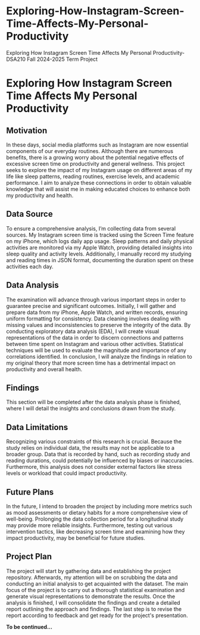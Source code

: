 # Exploring-How-Instagram-Screen-Time-Affects-My-Personal-Productivity
Exploring How Instagram Screen Time Affects My Personal Productivity- DSA210 Fall 2024-2025 Term Project
# Exploring How Instagram Screen Time Affects My Personal Productivity

## Motivation

In these days, social media platforms such as Instagram are now essential components of our everyday routines. Although there are numerous benefits, there is a growing worry about the potential negative effects of excessive screen time on productivity and general wellness. This project seeks to explore the impact of my Instagram usage on different areas of my life like sleep patterns, reading routines, exercise levels, and academic performance. I aim to analyze these connections in order to obtain valuable knowledge that will assist me in making educated choices to enhance both my productivity and health.

## Data Source

To ensure a comprehensive analysis, I’m collecting data from several sources. My Instagram screen time is tracked using the Screen Time feature on my iPhone, which logs daily app usage. Sleep patterns and daily physical activities are monitored via my Apple Watch, providing detailed insights into sleep quality and activity levels. Additionally, I manually record my studying and reading times in JSON format, documenting the duration spent on these activities each day.

## Data Analysis

The examination will advance through various important steps in order to guarantee precise and significant outcomes. Initially, I will gather and prepare data from my iPhone, Apple Watch, and written records, ensuring uniform formatting for consistency. Data cleaning involves dealing with missing values and inconsistencies to preserve the integrity of the data. By conducting exploratory data analysis (EDA), I will create visual representations of the data in order to discern connections and patterns between time spent on Instagram and various other activities. Statistical techniques will be used to evaluate the magnitude and importance of any correlations identified. In conclusion, I will analyze the findings in relation to my original theory that more screen time has a detrimental impact on productivity and overall health.

## Findings

This section will be completed after the data analysis phase is finished, where I will detail the insights and conclusions drawn from the study.

## Data Limitations 

Recognizing various constraints of this research is crucial. Because the study relies on individual data, the results may not be applicable to a broader group. Data that is recorded by hand, such as recording study and reading durations, could potentially be influenced by biases or inaccuracies. Furthermore, this analysis does not consider external factors like stress levels or workload that could impact productivity.

## Future Plans

In the future, I intend to broaden the project by including more metrics such as mood assessments or dietary habits for a more comprehensive view of well-being. Prolonging the data collection period for a longitudinal study may provide more reliable insights. Furthermore, testing out various intervention tactics, like decreasing screen time and examining how they impact productivity, may be beneficial for future studies.

## Project Plan

The project will start by gathering data and establishing the project repository. Afterwards, my attention will be on scrubbing the data and conducting an initial analysis to get acquainted with the dataset. The main focus of the project is to carry out a thorough statistical examination and generate visual representations to demonstrate the results. Once the analysis is finished, I will consolidate the findings and create a detailed report outlining the approach and findings. The last step is to revise the report according to feedback and get ready for the project's presentation.

**To be continued...**
